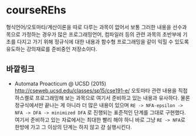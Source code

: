 # courseREhs
형식언어/오토마타/계산이론을 따로 다루는 과목이 없어서
보통 그러한 내용을 선수과목으로 가정하는 경우가 많은
프로그래밍언어, 컴파일러 등의 관련 과목의 초반부에 기초를 다지고 가기 위해
정규식에 대한 내용과 함수형 프로그래밍을 같이 익힐 수 있도록 유도하는 강의재료를 준비중인 저장소이다.

## 바깥링크

* Automata Proacticum @ UCSD (2015) http://cseweb.ucsd.edu/classes/sp15/cse191-e/
  오토마타 관련 내용을 직접 하스켈로 프로그래밍해 보는 과목으로
  여기서 준비하고 있는 내용과 유사하다. 물론 정규식에서만 끝나는 게 아니라 더 많은 내용이 있으며
  `RE -> NFA-epsilon -> NFA -> DFA -> minimized DFA`
  로 진행되는 표준적인 단계를 그대로 구현했다.
  여기서 준비하고 있는 자료에서는 최대한 빨리 해야 하니 바로 그냥 `RE -> NFA`로 한방에 가고
  그 이상의 단계는 하지 않고 걍 실행시킨다.
